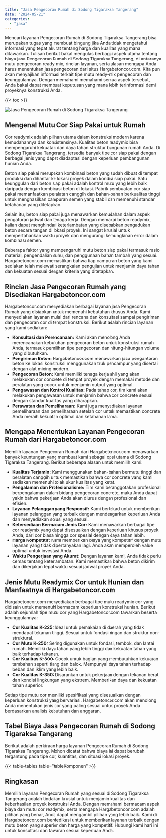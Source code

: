```yaml
---
title: "Jasa Pengecoran Rumah di Sodong Tigaraksa Tangerang"
date: "2024-05-21"
categories: 
  - "jasa"
---
```



Mencari layanan Pengecoran Rumah di Sodong Tigaraksa Tangerang bisa merupakan tugas yang membuat bingung jika Anda tidak mengetahui informasi yang tepat akurat tentang harga dan kualitas yang mana ditawarkan. Tulisan berikut bakal mengulas berbagai aspek utama tentang biaya jasa Pengecoran Rumah di Sodong Tigaraksa Tangerang, di antaranya mutu pengecoran ready-mix, rincian layanan, serta alasan mengapa Anda harus menentukan jasa pengecoran dari situs Hargabetoncor.com. Kita pun akan menyajikan informasi terkait tipe mutu ready-mix pengecoran dan keunggulannya. Dengan memahami memahami semua aspek tersebut, Anda bakal dapat membuat keputusan yang mana lebih terinformasi demi proyeknya konstruksi Anda.

{{< toc >}}

![Jasa Pengecoran Rumah di Sodong Tigaraksa Tangerang](https://hargareadymixid.github.io/hbc/readymix-hbc%20(1).png)

## Mengenal Mutu Cor Siap Pakai untuk Rumah

Cor readymix adalah pilihan utama dalam konstruksi modern karena kemudahannya dan konsistensinya. Kualitas beton readymix bisa mempengaruhi kekuatan dan daya tahan struktur bangunan rumah Anda. Di Sodong Tigaraksa Tangerang, tersedia banyak tipe cor siap pakai dengan berbagai jenis yang dapat diadaptasi dengan keperluan pembangunan hunian Anda.

Beton siap pakai merupakan kombinasi beton yang sudah dibuat di tempat produksi dan dihantar ke lokasi proyek dalam kondisi siap pakai. Satu keunggulan dari beton siap pakai adalah kontrol mutu yang lebih baik daripada dengan kombinasi beton di lokasi. Pabrik pembuatan cor siap pakai memanfaatkan peralatan canggih dan bahan-bahan berkualitas tinggi untuk menghasilkan campuran semen yang stabil dan memenuhi standar ketahanan yang ditetapkan.

Selain itu, beton siap pakai juga menawarkan kemudahan dalam aspek pengaturan jadwal dan tenaga kerja. Dengan memakai beton readymix, kalian dapat menghindari keterlambatan yang disebabkan pengadukan beton secara tangan di lokasi proyek. Ini sangat krusial untuk mempertahankan waktu proyek dan mengurangi kemungkinan error dalam kombinasi semen.

Beberapa faktor yang mempengaruhi mutu beton siap pakai termasuk rasio material, pengendalian suhu, dan penggunaan bahan tambah yang sesuai. Hargabetoncor.com memastikan bahwa tiap campuran beton yang kami sediakan telah melewati serangkaian pengujian untuk menjamin daya tahan dan kekuatan sesuai dengan kriteria yang ditetapkan.

## Rincian Jasa Pengecoran Rumah yang Disediakan Hargabetoncor.com

Hargabetoncor.com menyediakan berbagai layanan jasa Pengecoran Rumah yang disiapkan untuk memenuhi kebutuhan khusus Anda. Kami menyediakan layanan mulai dari rencana dan konsultasi sampai pengiriman dan pengecoran cor di tempat konstruksi. Berikut adalah rincian layanan yang kami sediakan:

- **Konsultasi dan Perencanaan:** Kami akan menolong Anda merencanakan kebutuhan pengecoran beton untuk konstruksi rumah Anda, termasuk pemilihan tipe pengecoran dan hitung-hitungan volume yang dibutuhkan.
- **Pengiriman Beton:** Hargabetoncor.com menawarkan jasa pengantaran beton ke lokasi konstruksi menggunakan truk pencampur yang disertai dengan alat mixing modern.
- **Pengecoran Beton:** Kami memiliki tenaga kerja ahli yang akan melakukan cor concrete di tempat proyek dengan memakai metode dan peralatan yang cocok untuk menjamin output yang optimal.
- **Pengawasan dan Kontrol Kualitas:** Pada tahap cor, tim kami akan melakukan pengawasan untuk menjamin bahwa cor concrete sesuai dengan standar kualitas yang diharapkan.
- **Perawatan dan Pemeliharaan:** Kami juga menyediakan layanan pemeliharaan dan pemeliharaan setelah cor untuk memastikan concrete Anda meraih kekuatan optimal dan ketahanan lama.

## Mengapa Menentukan Layanan Pengecoran Rumah dari Hargabetoncor.com

Memilih layanan Pengecoran Rumah dari Hargabetoncor.com menawarkan banyak keuntungan yang membuat kami sebagai opsi utama di Sodong Tigaraksa Tangerang. Berikut beberapa alasan untuk memilih kami:

- **Kualitas Terjamin:** Kami menggunakan bahan-bahan bermutu tinggi dan peralatan canggih untuk memastikan bahwa cor concrete yang kami sediakan memenuhi tolak ukur kualitas yang ketat.
- **Pengalaman dan Profesionalisme:** Tim kami beranggotakan profesional berpengalaman dalam bidang pengecoran concrete, maka Anda dapat yakin bahwa pekerjaan Anda akan diurus dengan profesional dan efisien.
- **Layanan Pelanggan yang Responsif:** Kami bertekad untuk memberikan layanan pelanggan yang terbaik dengan mendengarkan keperluan Anda dan menyediakan solusi yang sesuai.
- **Ketersediaan Bermacam Jenis Cor:** Kami menawarkan berbagai tipe cor readymix yang dapat disesuaikan dengan keperluan khusus proyek Anda, dari cor biasa hingga cor spesial dengan daya tahan lebih.
- **Harga Kompetitif:** Kami memberikan biaya yang kompetitif dengan mutu layanan yang tidak dipertanyakan lagi. Anda akan memperoleh value optimal untuk investasi Anda.
- **Waktu Pengerjaan yang Akurat:** Dengan layanan kami, Anda tidak perlu cemas tentang keterlambatan. Kami memastikan bahwa beton dikirim dan dikerjakan tepat waktu sesuai jadwal proyek Anda.

## Jenis Mutu Readymix Cor untuk Hunian dan Manfaatnya di Hargabetoncor.com

Hargabetoncor.com menyediakan berbagai tipe mutu readymix cor yang didisain untuk memenuhi bermacam keperluan konstruksi hunian. Berikut adalah sejumlah tipe mutu cor yang Hargabetoncor.com tawarkan beserta keunggulannya:

- **Cor Kualitas K-225:** Ideal untuk pemakaian di daerah yang tidak mendapat tekanan tinggi. Sesuai untuk fondasi ringan dan struktur non-struktural.
- **Cor Mutu K-250:** Sering digunakan untuk fondasi, tembok, dan lantai rumah. Memiliki daya tahan yang lebih tinggi dan kekuatan tahan yang baik terhadap tekanan.
- **Cor Kualitas K-300:** Cocok untuk bagian yang membutuhkan kekuatan tambahan seperti tiang dan balok. Mempunyai daya tahan terhadap beban dan iklim yang lebih baik.
- **Cor Kualitas K-350:** Disarankan untuk pekerjaan dengan tekanan berat dan kondisi lingkungan yang ekstrem. Memberikan daya dan kekuatan tahan superior.

Setiap tipe mutu cor memiliki spesifikasi yang disesuaikan dengan keperluan konstruksi yang bervariasi. Hargabetoncor.com akan menolong Anda menentukan jenis cor yang paling sesuai untuk proyek Anda berdasarkan analisis kebutuhan dan anggaran.

## Tabel Biaya Jasa Pengecoran Rumah di Sodong Tigaraksa Tangerang

Berikut adalah perkiraan harga layanan Pengecoran Rumah di Sodong Tigaraksa Tangerang. Mohon dicatat bahwa biaya ini dapat berubah tergantung pada tipe cor, kuantitas, dan situasi lokasi proyek.

{{< table-tables table="tableKomponen" >}}

## Ringkasan

Memilih layanan Pengecoran Rumah yang sesuai di Sodong Tigaraksa Tangerang adalah tindakan krusial untuk menjamin kualitas dan keberhasilan proyek konstruksi Anda. Dengan memahami bermacam aspek biaya dan mutu cor readymix, serta mengapa Hargabetoncor.com adalah pilihan yang benar, Anda dapat mengambil pilihan yang lebih baik. Kami di Hargabetoncor.com berdedikasi untuk memberikan layanan terbaik dengan mutu beton yang superior dan harga yang kompetitif. Hubungi kami hari ini untuk konsultasi dan tawaran sesuai keperluan Anda.
